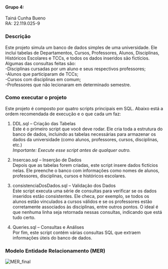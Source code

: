 #### Grupo 4:
Tainá Cunha Bueno <br>
RA: 22.119.025-9

### Descrição
Este projeto simula um banco de dados simples de uma universidade. Ele inclui tabelas de Departamentos, Cursos, Professores, Alunos, Disciplinas, Históricos Escolares e TCCs, e todos os dados inseridos são fictícios. <br>
Algumas das consultas feitas são: <br>
-Disciplinas cursadas por um aluno e seus respectivos professores; <br>
-Alunos que participaram de TCCs; <br>
-Cursos com disciplinas em comum; <br>
-Professores que não lecionaram em determinado semestre.

### Como executar o projeto
Este projeto é composto por quatro scripts principais em SQL. Abaixo está a ordem recomendada de execução e o que cada um faz:

1. DDL.sql – Criação das Tabelas <br>
Este é o primeiro script que você deve rodar. Ele cria toda a estrutura do banco de dados, incluindo as tabelas necessárias para armazenar os dados da universidade (como alunos, professores, cursos, disciplinas, etc.) <br>
*Importante: Execute esse script antes de qualquer outro.*

2. Insercao.sql – Inserção de Dados <br>
Depois que as tabelas forem criadas, este script insere dados fictícios nelas. Ele preenche o banco com informações como nomes de alunos, professores, disciplinas, cursos e históricos escolares.

3. consistenciaDosDados.sql – Validação dos Dados <br>
Este script executa uma série de consultas para verificar se os dados inseridos estão consistentes. Ele checa, por exemplo, se todos os alunos estão vinculados a cursos válidos e se os professores estão corretamente associados às disciplinas, entre outros pontos.
O ideal é que nenhuma linha seja retornada nessas consultas, indicando que está tudo certo.

4. Queries.sql – Consultas e Análises <br>
Por fim, este script contém várias consultas SQL que extraem informações úteis do banco de dados.

### Modelo Entidade Relacionamento (MER) 
![MER_final](https://github.com/user-attachments/assets/9b4a9123-8d80-457b-b6a7-1d9e6633b14a)
